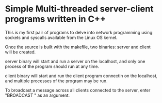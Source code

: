 # **Simple Multi-threaded server-client programs written in C++**

This is my first pair of programs to delve into network programming using sockets and syscalls available from the Linux OS kernel.

Once the source is built with the makefile, two binaries: server and client will be created.

server binary will start and run a server on the localhost, and only one process of the program should run at any time. 

client binary will start and run the client program connectin on the localhost, and multiple processes of the program may be run.

To broadcast a message across all clients connected to the server, enter "BROADCAST <MESSAGE>" as an argument.



